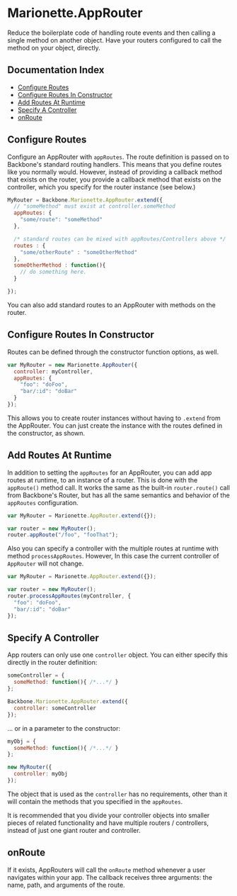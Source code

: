 # Marionette.AppRouter

Reduce the boilerplate code of handling route events and then calling a single method on another object.
Have your routers configured to call the method on your object, directly.

## Documentation Index

* [Configure Routes](#configure-routes)
* [Configure Routes In Constructor](#configure-routes-in-constructor)
* [Add Routes At Runtime](#add-routes-at-runtime)
* [Specify A Controller](#specify-a-controller)
* [onRoute](#onroute)

## Configure Routes

Configure an AppRouter with `appRoutes`. The route definition is passed on to Backbone's standard routing handlers. This means that you define routes like you normally would.  However, instead of providing a callback method that exists on the router, you provide a callback method that exists on the controller, which you specify for the router instance (see below.)

```js
MyRouter = Backbone.Marionette.AppRouter.extend({
  // "someMethod" must exist at controller.someMethod
  appRoutes: {
    "some/route": "someMethod"
  },

  /* standard routes can be mixed with appRoutes/Controllers above */
  routes : {
	"some/otherRoute" : "someOtherMethod"
  },
  someOtherMethod : function(){
	// do something here.
  }

});
```

You can also add standard routes to an AppRouter with methods on the router.

## Configure Routes In Constructor

Routes can be defined through the constructor function options, as well.

```js
var MyRouter = new Marionette.AppRouter({
  controller: myController,
  appRoutes: {
    "foo": "doFoo",
    "bar/:id": "doBar"
  }
});
```

This allows you to create router instances without having to `.extend`
from the AppRouter. You can just create the instance with the routes defined
in the constructor, as shown.

## Add Routes At Runtime

In addition to setting the `appRoutes` for an AppRouter, you can add app routes
at runtime, to an instance of a router. This is done with the `appRoute()`
method call. It works the same as the built-in `router.route()` call from
Backbone's Router, but has all the same semantics and behavior of the `appRoutes`
configuration.

```js
var MyRouter = Marionette.AppRouter.extend({});

var router = new MyRouter();
router.appRoute("/foo", "fooThat");
```
Also you can specify a controller with the multiple routes at runtime with method
`processAppRoutes`. However, In this case the current controller of `AppRouter` will not change.

```js
var MyRouter = Marionette.AppRouter.extend({});

var router = new MyRouter();
router.processAppRoutes(myController, {
  "foo": "doFoo",
  "bar/:id": "doBar"
});
```

## Specify A Controller

App routers can only use one `controller` object. You can either specify this
directly in the router definition:

```js
someController = {
  someMethod: function(){ /*...*/ }
};

Backbone.Marionette.AppRouter.extend({
  controller: someController
});
```

... or in a parameter to the constructor:

```js
myObj = {
  someMethod: function(){ /*...*/ }
};

new MyRouter({
  controller: myObj
});
```

The object that is used as the `controller` has no requirements, other than it will
contain the methods that you specified in the `appRoutes`.

It is recommended that you divide your controller objects into smaller pieces of related functionality
and have multiple routers / controllers, instead of just one giant router and controller.

## onRoute

If it exists, AppRouters will call the `onRoute` method whenever a user navigates within your app. The
callback receives three arguments: the name, path, and arguments of the route.
